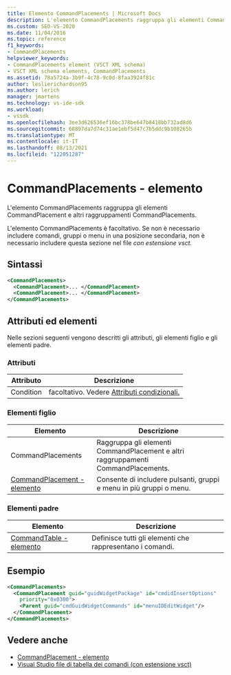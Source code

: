 ```yaml
---
title: Elemento CommandPlacements | Microsoft Docs
description: L'elemento CommandPlacements raggruppa gli elementi CommandPlacement e altri raggruppamenti CommandPlacements. L'elemento CommandPlacements è facoltativo.
ms.custom: SEO-VS-2020
ms.date: 11/04/2016
ms.topic: reference
f1_keywords:
- CommandPlacements
helpviewer_keywords:
- CommandPlacements element (VSCT XML schema)
- VSCT XML schema elements, CommandPlacements
ms.assetid: 78a5724a-3b9f-4c78-9c0d-8faa3924f81c
author: leslierichardson95
ms.author: lerich
manager: jmartens
ms.technology: vs-ide-sdk
ms.workload:
- vssdk
ms.openlocfilehash: 3ee3d626536ef16bc378be647b8418bb732ad8d6
ms.sourcegitcommit: 68897da7d74c31ae1ebf5d47c7b5ddc9b108265b
ms.translationtype: MT
ms.contentlocale: it-IT
ms.lasthandoff: 08/13/2021
ms.locfileid: "122051287"
---
```

# <a name="commandplacements-element"></a>CommandPlacements - elemento
L'elemento CommandPlacements raggruppa gli elementi CommandPlacement e altri raggruppamenti CommandPlacements.

 L'elemento CommandPlacements è facoltativo. Se non è necessario includere comandi, gruppi o menu in una posizione secondaria, non è necessario includere questa sezione nel file *con estensione vsct.*

## <a name="syntax"></a>Sintassi

```xml
<CommandPlacements>
  <CommandPlacement>... </CommandPlacement>
  <CommandPlacement>... </CommandPlacement>
</CommandPlacements>
```

## <a name="attributes-and-elements"></a>Attributi ed elementi
 Nelle sezioni seguenti vengono descritti gli attributi, gli elementi figlio e gli elementi padre.

### <a name="attributes"></a>Attributi

|Attributo|Descrizione|
|---------------|-----------------|
|Condition|facoltativo. Vedere [Attributi condizionali.](../extensibility/vsct-xml-schema-conditional-attributes.md)|

### <a name="child-elements"></a>Elementi figlio

|Elemento|Descrizione|
|-------------|-----------------|
|CommandPlacements|Raggruppa gli elementi CommandPlacement e altri raggruppamenti CommandPlacements.|
|[CommandPlacement - elemento](../extensibility/commandplacement-element.md)|Consente di includere pulsanti, gruppi e menu in più gruppi o menu.|

### <a name="parent-elements"></a>Elementi padre

|Elemento|Descrizione|
|-------------|-----------------|
|[CommandTable - elemento](../extensibility/commandtable-element.md)|Definisce tutti gli elementi che rappresentano i comandi.|

## <a name="example"></a>Esempio

```xml
<CommandPlacements>
  <CommandPlacement guid="guidWidgetPackage" id="cmdidInsertOptions"
    priority="0x0300">
    <Parent guid="cmdGuidWidgetCommands" id="menuIDEditWidget"/>
  </CommandPlacement>
</CommandPlacements>
```

## <a name="see-also"></a>Vedere anche
- [CommandPlacement - elemento](../extensibility/commandplacement-element.md)
- [Visual Studio file di tabella dei comandi (con estensione vsct)](../extensibility/internals/visual-studio-command-table-dot-vsct-files.md)
